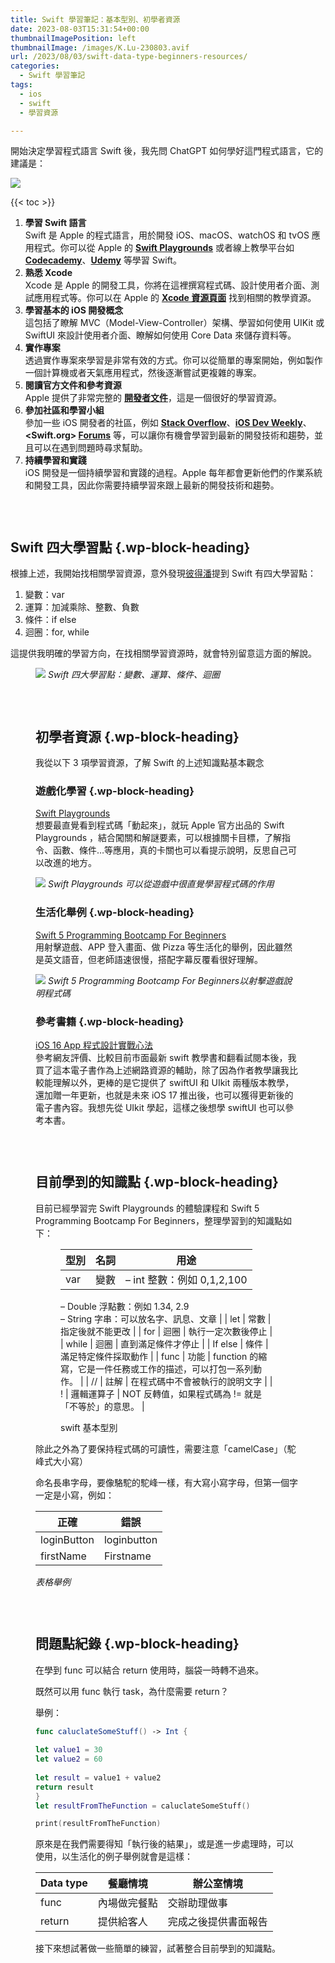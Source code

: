 ```yaml
---
title: Swift 學習筆記：基本型別、初學者資源
date: 2023-08-03T15:31:54+00:00
thumbnailImagePosition: left
thumbnailImage: /images/K.Lu-230803.avif
url: /2023/08/03/swift-data-type-beginners-resources/
categories:
  - Swift 學習筆記
tags:
  - ios
  - swift
  - 學習資源

---
```


開始決定學習程式語言 Swift 後，我先問 ChatGPT 如何學好這門程式語言，它的建議是：
<!--more-->

![](/images/K.Lu-230803.avif)

{{< toc >}}

  1. **學習 Swift 語言**  
    Swift 是 Apple 的程式語言，用於開發 iOS、macOS、watchOS 和 tvOS 應用程式。你可以從 Apple 的 **[Swift Playgrounds][1]** 或者線上教學平台如 **[Codecademy][2]**、**[Udemy][3]** 等學習 Swift。
  2. **熟悉 Xcode**  
    Xcode 是 Apple 的開發工具，你將在這裡撰寫程式碼、設計使用者介面、測試應用程式等。你可以在 Apple 的 **[Xcode 資源頁面][4]** 找到相關的教學資源。
  3. **學習基本的 iOS 開發概念**  
    這包括了瞭解 MVC（Model-View-Controller）架構、學習如何使用 UIKit 或 SwiftUI 來設計使用者介面、瞭解如何使用 Core Data 來儲存資料等。
  4. **實作專案**  
    透過實作專案來學習是非常有效的方式。你可以從簡單的專案開始，例如製作一個計算機或者天氣應用程式，然後逐漸嘗試更複雜的專案。
  5. **閱讀官方文件和參考資源**  
    Apple 提供了非常完整的 **[開發者文件][5]**，這是一個很好的學習資源。
  6. **參加社區和學習小組**  
    參加一些 iOS 開發者的社區，例如 **[Stack Overflow][6]**、**[iOS Dev Weekly][7]**、**<Swift.org> [Forums][8]** 等，可以讓你有機會學習到最新的開發技術和趨勢，並且可以在遇到問題時尋求幫助。
  7. **持續學習和實踐**  
    iOS 開發是一個持續學習和實踐的過程。Apple 每年都會更新他們的作業系統和開發工具，因此你需要持續學習來跟上最新的開發技術和趨勢。

<div style="height:30px" aria-hidden="true" class="wp-block-spacer">
</div>

## Swift 四大學習點 {.wp-block-heading}

根據上述，我開始找相關學習資源，意外發現[彼得潘][9]提到 Swift 有四大學習點：

  1. 變數：var
  2. 運算：加減乘除、整數、負數
  3. 條件：if else
  4. 迴圈：for, while

這提供我明確的學習方向，在找相關學習資源時，就會特別留意這方面的解說。<figure class="wp-block-image size-full">

![](四大學習者-2023-08-03-at-23.41.18.avif)
*Swift 四大學習點：變數、運算、條件、迴圈*

<div style="height:30px" aria-hidden="true" class="wp-block-spacer">
</div>

## 初學者資源 {.wp-block-heading}

我從以下 3 項學習資源，了解 Swift 的上述知識點基本觀念

### 遊戲化學習 {.wp-block-heading}

[Swift Playgrounds][1]  
想要最直覺看到程式碼「動起來」，就玩 Apple 官方出品的 Swift Playgrounds ，結合闖關和解謎要素，可以根據關卡目標，了解指令、函數、條件…等應用，真的卡關也可以看提示說明，反思自己可以改進的地方。


![](playground-2023-07-30-at-16.16.02.avif)
*Swift Playgrounds 可以從遊戲中很直覺學習程式碼的作用*

### 生活化舉例 {.wp-block-heading}

[Swift 5 Programming Bootcamp For Beginners][10]  
用射擊遊戲、APP 登入畫面、做 Pizza 等生活化的舉例，因此雖然是英文語音，但老師語速很慢，搭配字幕反覆看很好理解。

![](swift-5-for-beginngers-2023-08-03-at-23.00.31.avif)
*Swift 5 Programming Bootcamp For Beginners以射擊遊戲說明程式碼*

### 參考書籍 {.wp-block-heading}

[iOS 16 App 程式設計實戰心法][11]  
參考網友評價、比較目前市面最新 swift 教學書和翻看試閱本後，我買了這本電子書作為上述網路資源的輔助，除了因為作者教學讓我比較能理解以外，更棒的是它提供了 swiftUI 和 UIkit 兩種版本教學，還加贈一年更新，也就是未來 iOS 17 推出後，也可以獲得更新後的電子書內容。我想先從 UIkit 學起，這樣之後想學 swiftUI 也可以參考本書。

<div style="height:30px" aria-hidden="true" class="wp-block-spacer">
</div>

## 目前學到的知識點 {.wp-block-heading}

目前已經學習完 Swift Playgrounds 的體驗課程和 Swift 5 Programming Bootcamp For Beginners，整理學習到的知識點如下：<figure class="wp-block-table">

| 型別      | 名詞    | 用途                                                                                            |
| ------- | ----- | --------------------------------------------------------------------------------------------- |
| var     | 變數    | &#8211; int 整數：例如 0,1,2,100  
&#8211; Double 浮點數：例如 1.34, 2.9  
&#8211; String 字串：可以放名字、訊息、文章 |
| let     | 常數    | 指定後就不能更改                                                                                      |
| for     | 迴圈    | 執行一定次數後停止                                                                                     |
| while   | 迴圈    | 直到滿足條件才停止                                                                                     |
| If else | 條件    | 滿足特定條件採取動作                                                                                    |
| func    | 功能    | function 的縮寫，它是一件任務或工作的描述，可以打包一系列動作。                                                          |
| //      | 註解    | 在程式碼中不會被執行的說明文字                                                                               |
| !       | 邏輯運算子 | NOT 反轉值，如果程式碼為 != 就是「不等於」的意思。                                                                 |<figcaption class="wp-element-caption">swift 基本型別</figcaption></figure> 

除此之外為了要保持程式碼的可讀性，需要注意「camelCase」（駝峰式大小寫）

命名長串字母，要像駱駝的駝峰一樣，有大寫小寫字母，但第一個字一定是小寫，例如：

| 正確          | 錯誤          |
| ----------- | ----------- |
| loginButton | loginbutton |
| firstName   | Firstname   |
*表格舉例* 

<div style="height:30px" aria-hidden="true" class="wp-block-spacer">
</div>

## 問題點紀錄 {.wp-block-heading}

在學到 func 可以結合 return 使用時，腦袋一時轉不過來。

既然可以用 func 執行 task，為什麼需要 return？

舉例：

```swift
func caluclateSomeStuff() -> Int {
 
let value1 = 30
let value2 = 60
 
let result = value1 + value2
return result
}
let resultFromTheFunction = caluclateSomeStuff()

print(resultFromTheFunction)
``` 


原來是在我們需要得知「執行後的結果」，或是進一步處理時，可以使用，以生活化的例子舉例就會是這樣：

| Data type | 餐廳情境   | 辦公室情境      |
| --------- | ------ | ---------- |
| func      | 內場做完餐點 | 交辦助理做事     |
| return    | 提供給客人  | 完成之後提供書面報告 |</figure> 

接下來想試著做一些簡單的練習，試著整合目前學到的知識點。

 [1]: https://www.apple.com/tw/swift/playgrounds/
 [2]: https://www.codecademy.com/learn/learn-swift
 [3]: https://www.udemy.com/topic/swift/
 [4]: https://developer.apple.com/xcode/resources/
 [5]: https://developer.apple.com/documentation/
 [6]: https://stackoverflow.com/questions/tagged/ios
 [7]: https://iosdevweekly.com/
 [8]: https://forums.swift.org/
 [9]: https://medium.com/@apppeterpan?source=---two_column_layout_sidebar----------------------------------
 [10]: https://www.udemy.com/course/swift-5-programming-bootcamp-for-beginners/
 [11]: https://www.appcoda.com.tw/swift/
